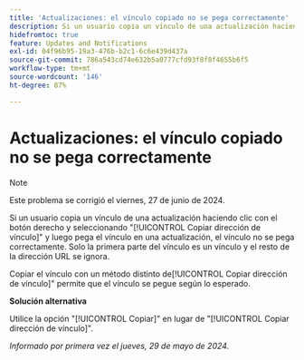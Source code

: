 ```yaml
---
title: 'Actualizaciones: el vínculo copiado no se pega correctamente'
description: Si un usuario copia un vínculo de una actualización haciendo clic con el botón derecho y seleccionando Copiar dirección del vínculo y, a continuación, lo pega en una actualización, el vínculo no se pega correctamente. Solo la primera parte del vínculo es un vínculo y el resto de la dirección URL se ignora.
hidefromtoc: true
feature: Updates and Notifications
exl-id: 04f96b95-19a3-476b-b2c1-6c6e439d437a
source-git-commit: 786a543cd74e632b5a0777cfd93f8f8f4655b6f5
workflow-type: tm+mt
source-wordcount: '146'
ht-degree: 87%

---
```


# Actualizaciones: el vínculo copiado no se pega correctamente

>[!NOTE]
>
>Este problema se corrigió el viernes, 27 de junio de 2024.

Si un usuario copia un vínculo de una actualización haciendo clic con el botón derecho y seleccionando &quot;[!UICONTROL Copiar dirección de vínculo]&quot; y luego pega el vínculo en una actualización, el vínculo no se pega correctamente. Solo la primera parte del vínculo es un vínculo y el resto de la dirección URL se ignora.

Copiar el vínculo con un método distinto de[!UICONTROL Copiar dirección de vínculo]&quot; permite que el vínculo se pegue según lo esperado.

**Solución alternativa**

Utilice la opción &quot;[!UICONTROL Copiar]&quot; en lugar de &quot;[!UICONTROL Copiar dirección de vínculo]&quot;.

_Informado por primera vez el jueves, 29 de mayo de 2024._
